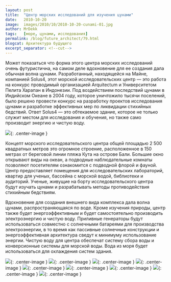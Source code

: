 ```yaml
---
layout: post
title:  "Центр морских исследований для изучения цунами"
date:   2010-10-20
image:  images/2010/10/2010-10-20-cunami-01.jpg
author: MrDekk
tags:   [море, цунами, исследования]
permalink: /blog/future_architect/79.html
blogcat: Архитектура будущего
excerpt_separator: <!--cut-->
---
```


Может показаться что форма этого центра морских исследований очень футуристична, на самом деле вдохновение для ее создания дала обычная волна цунами. Разработанный, находящейся на Майне, компанией Solus4, этот морской исследовательских центр — это работа на конкурс проводимый организацией Arquitectum и Университетом Пелита Харапан в Индонезии. Под воздействием последствий цунами в Индийском Океане в 2004 году, которое уничтожило тысячи поселений, было решено провести конкурс на разработку проектов исследования цунами и разработке эффективных мер по ликвидации стихийных бедствий. Ответ Solus4 — это обтекаемое здание, которое не только служит местом для исследования и обучения, но также само производит энергию и чистую воду.

<!--cut-->

![]({{site.baseurl}}/images/2010/10/2010-10-20-cunami-02.jpg){: .center-image }

Концепт морского исследовательского центра общей площадью 2 500 квадратных метров это огромное строение, расположенное в 150 метрах от береговой линии пляжа Кута на острове Бали. Большие окно открывают виды на океан, а подводные наблюдательные комнаты позволяют посетителям ознакомится с подводной флорой и фауной. Центр предоставляет помещения для исследовательских лабораторий, квартир для ученых, бассейна с морской водой, библиотеки и аудиторий. Ученые, живущие на борту исследовательского центра будут изучать цунами и разрабатывать методы противодействия стихийным бедствиям.

Вдохновение для создания внешнего вида комплекса дала волна цунами, распространяющаяся по воде. Кроме изучения природы, центр также будет энергоэффективным и будет самостоятельно производить электроэнергию и чистую воду. Приливные генераторы будут использоваться совместно с солнечными батареями для производства электроэнергии, в то время как пассивные солнечные конструкции и энергоэффективная архитектура сведут к минимуму использование энергии. Чистую воду для центра обеспечат систему сбора воды и конверсионные системы для морской воды. Вода из моря будет использоваться для охлаждения систем здания.

![]({{site.baseurl}}/images/2010/10/2010-10-20-cunami-03.jpg){: .center-image }
![]({{site.baseurl}}/images/2010/10/2010-10-20-cunami-04.jpg){: .center-image }
![]({{site.baseurl}}/images/2010/10/2010-10-20-cunami-05.jpg){: .center-image }
![]({{site.baseurl}}/images/2010/10/2010-10-20-cunami-06.jpg){: .center-image }
![]({{site.baseurl}}/images/2010/10/2010-10-20-cunami-07.jpg){: .center-image }
![]({{site.baseurl}}/images/2010/10/2010-10-20-cunami-08.jpg){: .center-image }
![]({{site.baseurl}}/images/2010/10/2010-10-20-cunami-09.jpg){: .center-image }
![]({{site.baseurl}}/images/2010/10/2010-10-20-cunami-10.jpg){: .center-image }
![]({{site.baseurl}}/images/2010/10/2010-10-20-cunami-11.jpg){: .center-image }